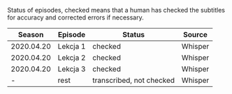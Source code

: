 Status of episodes, checked means that a human has checked the subtitles for accuracy and corrected errors if necessary.  

|Season|Episode|Status|Source|
|---|---|---|---|
|2020.04.20|Lekcja 1|checked|Whisper|
|2020.04.20|Lekcja 2|checked|Whisper|
|2020.04.20|Lekcja 3|checked|Whisper|
|-|rest|transcribed, not checked|Whisper|




